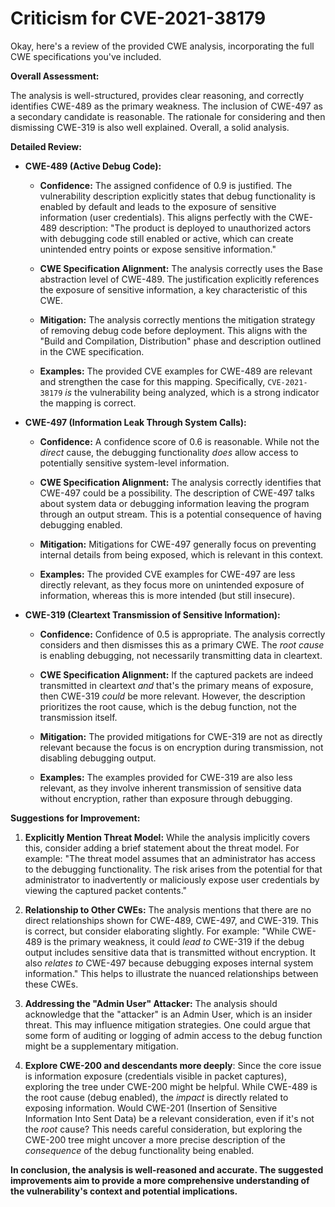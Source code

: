 # Criticism for CVE-2021-38179

Okay, here's a review of the provided CWE analysis, incorporating the full CWE specifications you've included.

**Overall Assessment:**

The analysis is well-structured, provides clear reasoning, and correctly identifies CWE-489 as the primary weakness. The inclusion of CWE-497 as a secondary candidate is reasonable. The rationale for considering and then dismissing CWE-319 is also well explained. Overall, a solid analysis.

**Detailed Review:**

*   **CWE-489 (Active Debug Code):**

    *   **Confidence:** The assigned confidence of 0.9 is justified. The vulnerability description explicitly states that debug functionality is enabled by default and leads to the exposure of sensitive information (user credentials). This aligns perfectly with the CWE-489 description: "The product is deployed to unauthorized actors with debugging code still enabled or active, which can create unintended entry points or expose sensitive information."

    *   **CWE Specification Alignment:** The analysis correctly uses the Base abstraction level of CWE-489. The justification explicitly references the exposure of sensitive information, a key characteristic of this CWE.

    *   **Mitigation:** The analysis correctly mentions the mitigation strategy of removing debug code before deployment. This aligns with the "Build and Compilation, Distribution" phase and description outlined in the CWE specification.

    *   **Examples:** The provided CVE examples for CWE-489 are relevant and strengthen the case for this mapping.  Specifically, `CVE-2021-38179` *is* the vulnerability being analyzed, which is a strong indicator the mapping is correct.

*   **CWE-497 (Information Leak Through System Calls):**

    *   **Confidence:** A confidence score of 0.6 is reasonable. While not the *direct* cause, the debugging functionality *does* allow access to potentially sensitive system-level information.

    *   **CWE Specification Alignment:** The analysis correctly identifies that CWE-497 could be a possibility. The description of CWE-497 talks about system data or debugging information leaving the program through an output stream. This is a potential consequence of having debugging enabled.

    *   **Mitigation:** Mitigations for CWE-497 generally focus on preventing internal details from being exposed, which is relevant in this context.

    *   **Examples:** The provided CVE examples for CWE-497 are less directly relevant, as they focus more on unintended exposure of information, whereas this is more intended (but still insecure).

*   **CWE-319 (Cleartext Transmission of Sensitive Information):**

    *   **Confidence:** Confidence of 0.5 is appropriate. The analysis correctly considers and then dismisses this as a primary CWE. The *root cause* is enabling debugging, not necessarily transmitting data in cleartext.

    *   **CWE Specification Alignment:** If the captured packets are indeed transmitted in cleartext *and* that's the primary means of exposure, then CWE-319 *could* be more relevant. However, the description prioritizes the root cause, which is the debug function, not the transmission itself.

    *   **Mitigation:** The provided mitigations for CWE-319 are not as directly relevant because the focus is on encryption during transmission, not disabling debugging output.

    *   **Examples:** The examples provided for CWE-319 are also less relevant, as they involve inherent transmission of sensitive data without encryption, rather than exposure through debugging.

**Suggestions for Improvement:**

1.  **Explicitly Mention Threat Model:** While the analysis implicitly covers this, consider adding a brief statement about the threat model.  For example: "The threat model assumes that an administrator has access to the debugging functionality. The risk arises from the potential for that administrator to inadvertently or maliciously expose user credentials by viewing the captured packet contents."

2.  **Relationship to Other CWEs:** The analysis mentions that there are no direct relationships shown for CWE-489, CWE-497, and CWE-319. This is correct, but consider elaborating slightly. For example:  "While CWE-489 is the primary weakness, it could *lead to* CWE-319 if the debug output includes sensitive data that is transmitted without encryption. It also *relates to* CWE-497 because debugging exposes internal system information." This helps to illustrate the nuanced relationships between these CWEs.

3. **Addressing the "Admin User" Attacker:** The analysis should acknowledge that the "attacker" is an Admin User, which is an insider threat. This may influence mitigation strategies. One could argue that some form of auditing or logging of admin access to the debug function might be a supplementary mitigation.

4.  **Explore CWE-200 and descendants more deeply**: Since the core issue is information exposure (credentials visible in packet captures), exploring the tree under CWE-200 might be helpful. While CWE-489 is the root cause (debug enabled), the *impact* is directly related to exposing information. Would CWE-201 (Insertion of Sensitive Information Into Sent Data) be a relevant consideration, even if it's not the *root* cause? This needs careful consideration, but exploring the CWE-200 tree might uncover a more precise description of the *consequence* of the debug functionality being enabled.

**In conclusion, the analysis is well-reasoned and accurate. The suggested improvements aim to provide a more comprehensive understanding of the vulnerability's context and potential implications.**